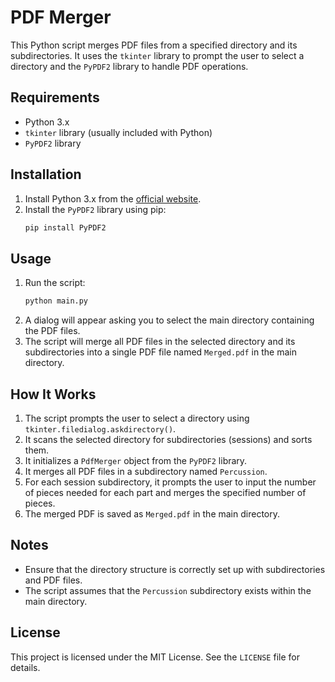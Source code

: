 # PDF Merger

This Python script merges PDF files from a specified directory and its subdirectories. It uses the `tkinter` library to prompt the user to select a directory and the `PyPDF2` library to handle PDF operations.

## Requirements

- Python 3.x
- `tkinter` library (usually included with Python)
- `PyPDF2` library

## Installation

1. Install Python 3.x from the [official website](https://www.python.org/).
2. Install the `PyPDF2` library using pip:
    ```sh
    pip install PyPDF2
    ```

## Usage

1. Run the script:
    ```sh
    python main.py
    ```
2. A dialog will appear asking you to select the main directory containing the PDF files.
3. The script will merge all PDF files in the selected directory and its subdirectories into a single PDF file named `Merged.pdf` in the main directory.

## How It Works

1. The script prompts the user to select a directory using `tkinter.filedialog.askdirectory()`.
2. It scans the selected directory for subdirectories (sessions) and sorts them.
3. It initializes a `PdfMerger` object from the `PyPDF2` library.
4. It merges all PDF files in a subdirectory named `Percussion`.
5. For each session subdirectory, it prompts the user to input the number of pieces needed for each part and merges the specified number of pieces.
6. The merged PDF is saved as `Merged.pdf` in the main directory.

## Notes

- Ensure that the directory structure is correctly set up with subdirectories and PDF files.
- The script assumes that the `Percussion` subdirectory exists within the main directory.

## License

This project is licensed under the MIT License. See the `LICENSE` file for details.
